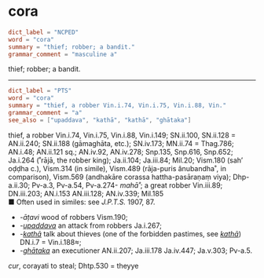 # cora

``` toml
dict_label = "NCPED"
word = "cora"
summary = "thief; robber; a bandit."
grammar_comment = "masculine a"
```

thief; robber; a bandit.

--------------------

``` toml
dict_label = "PTS"
word = "cora"
summary = "thief, a robber Vin.i.74, Vin.i.75, Vin.i.88, Vin."
grammar_comment = "a"
see_also = ["upaddava", "kathā", "kathā", "ghātaka"]
```

thief, a robber Vin.i.74, Vin.i.75, Vin.i.88, Vin.i.149; SN.ii.100, SN.ii.128 = AN.ii.240; SN.ii.188 (gāmaghāta, etc.); SN.iv.173; MN.ii.74 = Thag.786; AN.i.48; AN.ii.121 sq.; AN.iv.92, AN.iv.278; Snp.135, Snp.616, Snp.652; Ja.i.264 (˚rājā, the robber king); Ja.ii.104; Ja.iii.84; Mil.20; Vism.180 (sah’ oḍḍha c.), Vism.314 (in simile), Vism.489 (rāja\-puris ânubandha˚, in comparison), Vism.569 (andhakāre corassa hattha\-pasāraṇaṃ viya); Dhp\-a.ii.30; Pv\-a.3, Pv\-a.54, Pv\-a.274\- *mahā˚*; a great robber Vin.iii.89; DN.iii.203; AN.i.153 AN.iii.128; AN.iv.339; Mil.185  
■ Often used in similes: see *J.P.T.S.* 1907, 87.

* *\-āṭavi* wood of robbers Vism.190;
* *\-[upaddava](upaddava.md)* an attack from robbers Ja.i.267;
* *\-[kathā](kathā.md)* talk about thieves (one of the forbidden pastimes, see *[kathā](kathā.md)*) DN.i.7 = Vin.i.188≈;
* *\-[ghātaka](ghātaka.md)* an executioner AN.ii.207; Ja.iii.178 Ja.iv.447; Ja.v.303; Pv\-a.5.

*cur*, corayati to steal; Dhtp.530 = theyye

